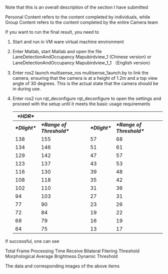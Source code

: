 Note that this is an overall description of the section I have submitted

Personal Content refers to the content completed by individuals, while Group Content refers to the content completed by the entire Camera team

If you want to run the final result, you need to
1. Start and run in VM ware virtual machine environment

2. Enter Matlab, start Matlab and open the file
    LaneDetectionAndOccupancy Mapubirdview_1 (Chinese version) or
    LaneDetectionAndOccupancy Mapubirdview_1_1 （English version）

3. Enter ros2 launch multisense_ros multisense_1aunch.by to link the camera, ensuring that the camera is at a height of 1.2m and a top view angle of 30 degrees. This is the actual state that the camera should be in during use.

4. Enter ros2 run rqt_deconfigure rqt_deconfigure to open the settings and proceed with the setup until it meets the basic usage requirements

   | ***\*HDR\****    |                              |                  |                              |
   | ---------------- | ---------------------------- | ---------------- | ---------------------------- |
   | ***\*Dlight\**** | ***\*Range of Threshold\**** | ***\*Dlight\**** | ***\*Range of Threshold\**** |
   | 138              | 155                          | 57               | 68                           |
   | 134              | 146                          | 51               | 61                           |
   | 129              | 142                          | 47               | 57                           |
   | 123              | 137                          | 43               | 53                           |
   | 116              | 130                          | 39               | 48                           |
   | 108              | 118                          | 35               | 42                           |
   | 102              | 110                          | 31               | 36                           |
   | 94               | 103                          | 27               | 31                           |
   | 77               | 90                           | 23               | 26                           |
   | 72               | 84                           | 19               | 22                           |
   | 68               | 79                           | 16               | 19                           |
   | 64               | 75                           | 13               | 17                           |

If successful, one can see

Total Frame Processing Time
Receive
Bilateral Fitering
Threshold
Morphological
Average Brightness
Dynamic Threshold

The data and corresponding images of the above items